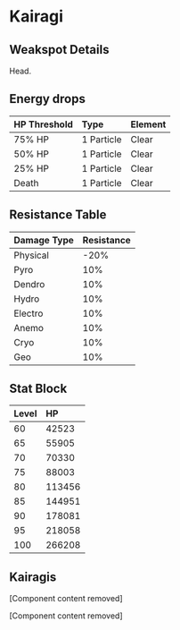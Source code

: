 # Kairagi

## Weakspot Details

Head.

## Energy drops

| HP Threshold | Type       | Element |
| :----------- | :--------- | :------ |
| 75% HP       | 1 Particle | Clear  |
| 50% HP       | 1 Particle | Clear  |
| 25% HP       | 1 Particle | Clear  |
| Death        | 1 Particle | Clear  |

## Resistance Table

| Damage Type | Resistance |
| :---------- | :--------- |
| Physical    | -20%       |
| Pyro        | 10%        |
| Dendro      | 10%        |
| Hydro       | 10%        |
| Electro     | 10%        |
| Anemo       | 10%        |
| Cryo        | 10%        |
| Geo         | 10%        |

## Stat Block

| Level | HP     |
| :---- | :----- |
| 60    | 42523  |
| 65    | 55905  |
| 70    | 70330  |
| 75    | 88003  |
| 80    | 113456 |
| 85    | 144951 |
| 90    | 178081 |
| 95    | 218058 |
| 100   | 266208 |

## Kairagis

[Component content removed]

[Component content removed]
